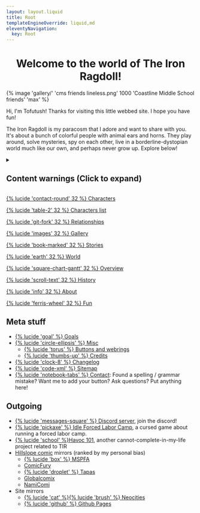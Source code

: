 ```yaml
---
layout: layout.liquid
title: Root
templateEngineOverride: liquid,md
eleventyNavigation:
  key: Root
---
```

<link rel="stylesheet" href="/css/home.css"/>
<h1 style="text-align: center;">Welcome to the world of The Iron Ragdoll!</h1>
{% image 'gallery/' 'cms friends lineless.png' 1000 'Coastline Middle School friends' 'max' %}

Hi, I'm Tofutush! Thanks for visiting this little webbed site. I hope you have fun!

The Iron Ragdoll is my paracosm that I adore and want to share with you. It's about a bunch of colorful people with animal ears and horns. They play around, solve mysteries, spy on each other, live in a borderline-dystopian world much like our own, and perhaps never grow up. Explore below!

<details>
	<summary><h2>Content warnings (Click to expand)</h2></summary>
	<p>This site and its contents feature strong language, cartoon violence, and occasional mature themes. Viewer discretion is advised.</p>
	<p>It should be obvious that I do not agree with everything presented on this site, such as the opinions and actions of the characters. Even a lot of the out-of-character content is written with an exaggerated joking tone. Please don't treat it so seriously.</p>
	<p>Also: This site uses JavaScript for theme switching, comic save / load, table sorting, gallery popups, webrings, the scenario generator, and the relationship graph. The personality quiz needs a script too for some reason. It should be fine to view most other things with JS disabled.</p>
</details>
<div class="grid">
  <a class="big" href="/characters/">
	<div class="card" style="background-image: url('{% capture url %}{% imageUrl 'gallery/' 'sparky pop.png' 1000 %}{% endcapture %}{{ url | htmlBaseUrl }}');"><p>{% lucide 'contact-round' 32 %} Characters</p></div>
  </a>
  <a href="/characters/list/">
	<div class="card" style="background-image: url('{% capture url %}{% imageUrl 'gallery/' 'cosmo pop.png' 1000 %}{% endcapture %}{{ url | htmlBaseUrl }}');"><p>{% lucide 'table-2' 32 %} Characters list</p></div>
  </a>
  <a href="/characters/relationships/">
	<div class="card" style="background-image: url('{% capture url %}{% imageUrl 'gallery/' 'tephra pop.png' 1000 %}{% endcapture %}{{ url | htmlBaseUrl }}');"><p>{% lucide 'git-fork' 32 %} Relationships</p></div>
  </a>
  <a href="/gallery/">
	<div class="card" style="background-image: url('{% capture url %}{% imageUrl 'gallery/' 'goose pop.png' 1000 %}{% endcapture %}{{ url | htmlBaseUrl }}');"><p>{% lucide 'images' 32 %} Gallery</p></div>
  </a>
  <a href="/stories/">
	<div class="card" style="background-image: url('{% capture url %}{% imageUrl 'gallery/' 'pumpkin pop.png' 1000 %}{% endcapture %}{{ url | htmlBaseUrl }}');"><p>{% lucide 'book-marked' 32 %} Stories</p></div>
  </a>
  <a class="big" href="/world/">
	<div class="card" style="background-image: url('{% capture url %}{% imageUrl 'gallery/' 'buttercup pop.png' 1000 %}{% endcapture %}{{ url | htmlBaseUrl }}');"><p>{% lucide 'earth' 32 %} World</p></div>
  </a>
  <a href="/world/overview/">
	<div class="card" style="background-image: url('{% capture url %}{% imageUrl 'gallery/' 'melody pop.png' 1000 %}{% endcapture %}{{ url | htmlBaseUrl }}');"><p>{% lucide 'square-chart-gantt' 32 %} Overview</p></div>
  </a>
  <a href="/world/history/">
	<div class="card" style="background-image: url('{% capture url %}{% imageUrl 'gallery/' 'alaska pop.png' 1000 %}{% endcapture %}{{ url | htmlBaseUrl }}');"><p>{% lucide 'scroll-text' 32 %} History</p></div>
  </a>
  <a href="/about/">
	<div class="card" style="background-image: url('{% capture url %}{% imageUrl 'gallery/' 'qibli pop.png' 1000 %}{% endcapture %}{{ url | htmlBaseUrl }}');"><p>{% lucide 'info' 32 %} About</p></div>
  </a>
  <a href="/fun/">
	<div class="card" style="background-image: url('{% capture url %}{% imageUrl 'gallery/' 'guillotine pop.png' 1000 %}{% endcapture %}{{ url | htmlBaseUrl }}');"><p>{% lucide 'ferris-wheel' 32 %} Fun</p></div>
  </a>
</div>

## Meta stuff

- [{% lucide 'goal' %} Goals](/goals/)
- [{% lucide 'circle-ellipsis' %} Misc](/misc/)
	- [{% lucide 'torus' %} Buttons and webrings](/misc/links/)
	- [{% lucide 'thumbs-up' %} Credits](/misc/credits/)
- [{% lucide 'clock-8' %} Changelog](/changelog/)
- [{% lucide 'code-xml' %} Sitemap](/sitemap/)
- [{% lucide 'notebook-tabs' %} Contact](/contact/): Found a spelling / grammar mistake? Want me to add your button? Ask questions? Put anything here!

## Outgoing

- [{% lucide 'messages-square' %} Discord server](https://discord.gg/XzdA5vKkb2), join the discord!
- [{% lucide 'pickaxe' %} Idle Forced Labor Camp](https://tofutush.github.io/idlegame), a cursed game about running a forced labor camp.
- [{% lucide 'school' %}Havoc 101](https://tofutush.github.io/havoc101), another cannot-complete-in-my-life project related to TIR
- [Hillslope comic](/stories/hillslope-mysteries/) mirrors (ranked by my personal bias)
	- [{% lucide 'box' %} MSPFA](https://mspfa.com/?s=50350&p=1)
	- [ComicFury](https://the-iron-ragdoll.thecomicseries.com)
	- [{% lucide 'droplet' %} Tapas](https://tapas.io/series/The-Iron-Ragdoll)
	- [Globalcomix](https://globalcomix.com/c/the-iron-ragdoll)
	- [NamiComi](https://namicomi.com/en/title/EGyt8a6z/the-iron-ragdoll/chapters?lang=en)
- Site mirrors
	- [{% lucide 'cat' %}{% lucide 'brush' %} Neocities](https://neocities.org/site/tofutush)
	- [{% lucide 'github' %} Github Pages](https://tofutush.github.io/The-Iron-Ragdoll)
